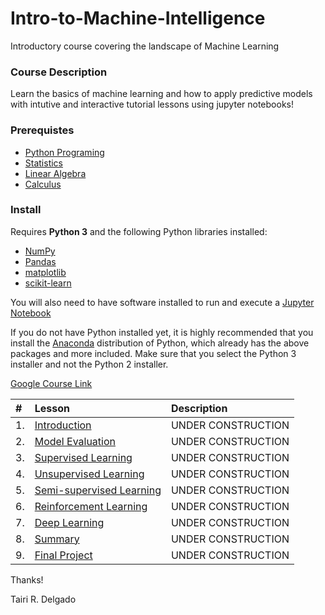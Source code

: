 # Intro-to-Machine-Intelligence
Introductory course covering the landscape of Machine Learning

### Course Description
Learn the basics of machine learning and how to apply predictive models with intutive and interactive tutorial lessons using jupyter notebooks!

### Prerequistes
- [Python Programing](https://www.python.org/)
- [Statistics](https://www.khanacademy.org/math/statistics-probability)
- [Linear Algebra](https://www.khanacademy.org/math/linear-algebra)
- [Calculus](https://www.khanacademy.org/math/ap-calculus-ab)

### Install

Requires **Python 3** and the following Python libraries installed:

- [NumPy](http://www.numpy.org/)
- [Pandas](http://pandas.pydata.org/)
- [matplotlib](http://matplotlib.org/)
- [scikit-learn](http://scikit-learn.org/stable/)

You will also need to have software installed to run and execute a [Jupyter Notebook](http://ipython.org/notebook.html)

If you do not have Python installed yet, it is highly recommended that you install the [Anaconda](http://continuum.io/downloads) distribution of Python, which already has the above packages and more included. Make sure that you select the Python 3 installer and not the Python 2 installer.

[Google Course Link](https://classroom.google.com/c/MTE0OTE5NTA1NjNa)

|  #  | Lesson         | Description |
| :---- | :------------- | :------------------------------------------------------------------------------------- |
| 1. | [Introduction](https://colab.research.google.com/drive/1agAS03p7p3Shw_zV2TE52dmoaYRnewzx#scrollTo=-CRw5r1bplPa) | UNDER CONSTRUCTION |
| 2. | [Model Evaluation](http://name.ipynb) | UNDER CONSTRUCTION |
| 3. | [Supervised Learning](http://name.ipynb) | UNDER CONSTRUCTION |
| 4. | [Unsupervised Learning](http://name.ipynb) | UNDER CONSTRUCTION |
| 5. | [Semi-supervised Learning](http://name.ipynb)| UNDER CONSTRUCTION |
| 6. | [Reinforcement Learning](http://name.ipynb) | UNDER CONSTRUCTION |
| 7. | [Deep Learning](http://name.ipynb) | UNDER CONSTRUCTION |
| 8. | [Summary](http://name.ipynb) | UNDER CONSTRUCTION |
| 9. | [Final Project](http://name.ipynb) | UNDER CONSTRUCTION |

Thanks!

Tairi R. Delgado
